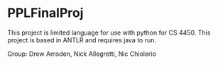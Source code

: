 # PPLFinalProj

This project is limited language for use with python for CS 4450. This project is based in ANTLR and requires java to run. 

Group: Drew Amsden, Nick Allegretti, Nic Chiolerio
